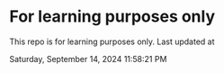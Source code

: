# For learning purposes only
This repo is for learning purposes only.
Last updated at

Saturday, September 14, 2024 11:58:21 PM

